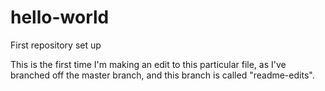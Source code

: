 # hello-world
First repository set up

This is the first time I'm making an edit to this particular file, as I've branched off the master branch, and this branch is called "readme-edits".
